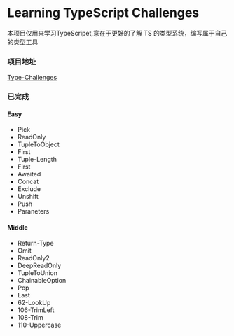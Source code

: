# Learning TypeScript Challenges

本项目仅用来学习TypeScripet,意在于更好的了解 TS 的类型系统，编写属于自己的类型工具

### 项目地址

[Type-Challenges](https://github.com/type-challenges/type-challenges)

### 已完成

#### Easy
- Pick
- ReadOnly
- TupleToObject
- First
- Tuple-Length
- First
- Awaited
- Concat
- Exclude
- Unshift
- Push
- Paraneters

#### Middle
- Return-Type
- Omit
- ReadOnly2
- DeepReadOnly
- TupleToUnion
- ChainableOption
- Pop
- Last
- 62-LookUp
- 106-TrimLeft
- 108-Trim
- 110-Uppercase